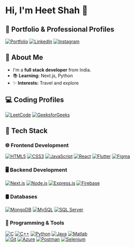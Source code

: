 
# Hi, I'm Heet Shah 👋

## 🔗 Portfolio & Professional Profiles
[![Portfolio](https://img.shields.io/badge/My_Portfolio-000?style=for-the-badge&logo=ko-fi&logoColor=white)](https://my-portfolio-indol-phi-25.vercel.app/) 
[![LinkedIn](https://img.shields.io/badge/LinkedIn-0A66C2?style=for-the-badge&logo=linkedin&logoColor=white)](https://www.linkedin.com/in/heet-shah-0327a325b/) 
[![Instagram](https://img.shields.io/badge/Instagram-E4405F?style=for-the-badge&logo=instagram&logoColor=white)](https://www.instagram.com/heet_shah_0404/)


## 🚀 About Me
- I'm a **full stack developer** from India.
- 📚 **Learning:** Next.js, Python
- ✨ **Interests:** Travel and explore

## 💻 Coding Profiles
[![LeetCode](https://img.shields.io/badge/LeetCode-FFA116?style=for-the-badge&logo=leetcode&logoColor=white)](https://leetcode.com/u/heetshah4545/) 
[![GeeksforGeeks](https://img.shields.io/badge/GeeksforGeeks-0F9D58?style=for-the-badge&logo=geeksforgeeks&logoColor=white)](https://www.geeksforgeeks.org/user/heetshah/) 


## 🚀 Tech Stack  

### 🌐 Frontend Development  
[![HTML5](https://img.shields.io/badge/HTML5-E34F26?style=for-the-badge&logo=html5&logoColor=white)]()
[![CSS3](https://img.shields.io/badge/CSS3-1572B6?style=for-the-badge&logo=css3&logoColor=white)]()
[![JavaScript](https://img.shields.io/badge/JavaScript-F7DF1E?style=for-the-badge&logo=javascript&logoColor=black)]()
[![React](https://img.shields.io/badge/React-61DAFB?style=for-the-badge&logo=react&logoColor=black)]()
[![Flutter](https://img.shields.io/badge/Flutter-02569B?style=for-the-badge&logo=flutter&logoColor=white)]()
[![Figma](https://img.shields.io/badge/Figma-F24E1E?style=for-the-badge&logo=figma&logoColor=white)]() 

### 🖥️ Backend Development  
[![Next.js](https://img.shields.io/badge/Next.js-000000?style=for-the-badge&logo=next.js&logoColor=white)]()
[![Node.js](https://img.shields.io/badge/Node.js-339933?style=for-the-badge&logo=node.js&logoColor=white)]()
[![Express.js](https://img.shields.io/badge/Express.js-000000?style=for-the-badge&logo=express&logoColor=white)]() 
[![Firebase](https://img.shields.io/badge/Firebase-FFCA28?style=for-the-badge&logo=firebase&logoColor=black)]()  

### 🛢️ Databases  
[![MongoDB](https://img.shields.io/badge/MongoDB-4EA94B?style=for-the-badge&logo=mongodb&logoColor=white)]() 
[![MySQL](https://img.shields.io/badge/MySQL-4479A1?style=for-the-badge&logo=mysql&logoColor=white)]() 
[![SQL Server](https://img.shields.io/badge/SQL_Server-CC2927?style=for-the-badge&logo=microsoft-sql-server&logoColor=white)]()  

### 🔧 Programming & Tools  
[![C](https://img.shields.io/badge/C-A8B9CC?style=for-the-badge&logo=c&logoColor=black)]() 
[![C++](https://img.shields.io/badge/C++-00599C?style=for-the-badge&logo=c%2B%2B&logoColor=white)]() 
[![Python](https://img.shields.io/badge/Python-3776AB?style=for-the-badge&logo=python&logoColor=white)]() 
[![Java](https://img.shields.io/badge/Java-007396?style=for-the-badge&logo=java&logoColor=white)]() 
[![Matlab](https://img.shields.io/badge/Matlab-FF6600?style=for-the-badge&logo=mathworks&logoColor=white)]()  
[![Git](https://img.shields.io/badge/Git-F05032?style=for-the-badge&logo=git&logoColor=white)]() 
[![Azure](https://img.shields.io/badge/Azure-0078D4?style=for-the-badge&logo=microsoft-azure&logoColor=white)]() 
[![Postman](https://img.shields.io/badge/Postman-FF6C37?style=for-the-badge&logo=postman&logoColor=white)]() 
[![Selenium](https://img.shields.io/badge/Selenium-43B02A?style=for-the-badge&logo=selenium&logoColor=white)]()  

 

